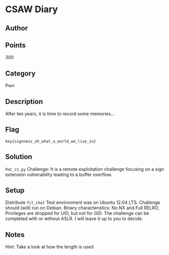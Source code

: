 # CSAW Diary
## Author

## Points
300
## Category
Pwn
## Description
After ten years, it is time to record some memories...
## Flag
`key{signness_oh_what_a_world_we_live_in}`
## Solution
`PoC_c1.py`
Challenge: It is a remote exploitation challenge focusing on a sign extension vulnerability leading to a buffer overflow.
## Setup
Distribute `fil_chal`
Test environment was on Ubuntu 12.04 LTS. Challenge should (will) run on Debian. Binary characteristics: No NX and Full RELRO, Privileges are dropped for UID, but not for GID. The challenge can be completed with or without ASLR. I will leave it up to you to decide.
## Notes
Hint: Take a look at how the length is used